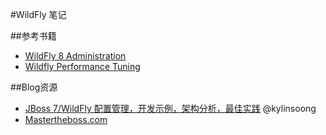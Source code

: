 #WildFly 笔记

##参考书籍

* [WildFly 8 Administration](http://www.amazon.com/WildFly-8-Administration-Francesco-Marchioni-ebook/dp/B00HOGN0C8)
* [Wildfly Performance Tuning](http://www.amazon.com/Wildfly-Performance-Tuning-Arnold-Johansson/dp/1783980567/)

##Blog资源

* [JBoss 7/WildFly 配置管理，开发示例，架构分析，最佳实践](http://blog.csdn.net/kylinsoong/article/details/17302241) @kylinsoong
* [Mastertheboss.com](http://www.mastertheboss.com/)